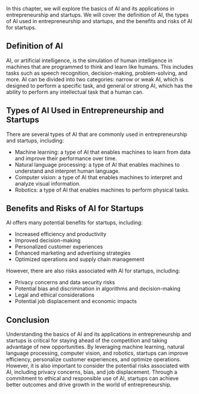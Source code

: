 

In this chapter, we will explore the basics of AI and its applications in entrepreneurship and startups. We will cover the definition of AI, the types of AI used in entrepreneurship and startups, and the benefits and risks of AI for startups.

Definition of AI
----------------

AI, or artificial intelligence, is the simulation of human intelligence in machines that are programmed to think and learn like humans. This includes tasks such as speech recognition, decision-making, problem-solving, and more. AI can be divided into two categories: narrow or weak AI, which is designed to perform a specific task, and general or strong AI, which has the ability to perform any intellectual task that a human can.

Types of AI Used in Entrepreneurship and Startups
-------------------------------------------------

There are several types of AI that are commonly used in entrepreneurship and startups, including:

* Machine learning: a type of AI that enables machines to learn from data and improve their performance over time.
* Natural language processing: a type of AI that enables machines to understand and interpret human language.
* Computer vision: a type of AI that enables machines to interpret and analyze visual information.
* Robotics: a type of AI that enables machines to perform physical tasks.

Benefits and Risks of AI for Startups
-------------------------------------

AI offers many potential benefits for startups, including:

* Increased efficiency and productivity
* Improved decision-making
* Personalized customer experiences
* Enhanced marketing and advertising strategies
* Optimized operations and supply chain management

However, there are also risks associated with AI for startups, including:

* Privacy concerns and data security risks
* Potential bias and discrimination in algorithms and decision-making
* Legal and ethical considerations
* Potential job displacement and economic impacts

Conclusion
----------

Understanding the basics of AI and its applications in entrepreneurship and startups is critical for staying ahead of the competition and taking advantage of new opportunities. By leveraging machine learning, natural language processing, computer vision, and robotics, startups can improve efficiency, personalize customer experiences, and optimize operations. However, it is also important to consider the potential risks associated with AI, including privacy concerns, bias, and job displacement. Through a commitment to ethical and responsible use of AI, startups can achieve better outcomes and drive growth in the world of entrepreneurship.


